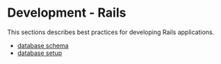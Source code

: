 # Development - Rails

This sections describes best practices for developing Rails applications.

* [database schema](development/rails/database_schema)
* [database setup](development/rails/database_setup)
